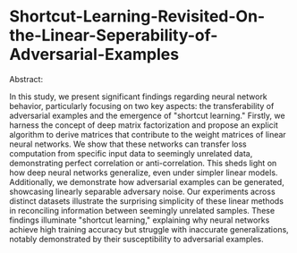 # Shortcut-Learning-Revisited-On-the-Linear-Seperability-of-Adversarial-Examples


Abstract: 

In this study, we present significant findings regarding neural network behavior, particularly focusing on two key aspects: the transferability of adversarial examples and the emergence of "shortcut learning." Firstly, we harness the concept of deep matrix factorization and propose an explicit algorithm to derive matrices that contribute to the weight matrices of linear neural networks. We show that these networks can transfer loss computation from specific input data to seemingly unrelated data, demonstrating perfect correlation or anti-correlation. This sheds light on how deep neural networks generalize, even under simpler linear models. Additionally, we demonstrate how adversarial examples can be generated, showcasing linearly separable adversary noise. Our experiments across distinct datasets illustrate the surprising simplicity of these linear methods in reconciling information between seemingly unrelated samples. 
These findings illuminate "shortcut learning," explaining why neural networks achieve high training accuracy but struggle with inaccurate generalizations, notably demonstrated by their susceptibility to adversarial examples.
